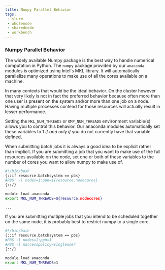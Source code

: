 ```yaml
---
title: Numpy Parallel Behavior
tags:
 - slurm
 - wholenode
 - sharednode
 - workbench
---
```


### Numpy Parallel Behavior

The widely available Numpy package is the best way to handle numerical computation in Python. The `numpy` package provided by our `anaconda` modules is optimized using Intel's MKL library. It will automatically parallelize many operations to make use of all the cores available on a machine.

In many contexts that would be the ideal behavior. On the cluster however that very likely is not in fact the preferred behavior because often more than one user is present on the system and/or more than one job on a node. Having multiple processes contend for those resources will actually result in lesser performance.

Setting the `MKL_NUM_THREADS` or `OMP_NUM_THREADS` environment variable(s) allows you to control this behavior. Our anaconda modules automatically set these variables to 1 _if and only if_ you do not currently have that variable defined.

When submitting batch jobs it is always a good idea to be explicit rather than implicit. If you are submitting a job that you want to make use of the full resources available on the node, set one or both of these variables to the number
of cores you want to allow numpy to make use of.
```sh
#!/bin/bash
{::if resource.batchsystem == pbs}
#PBS: -l nodes=1:ppn=${resource.nodecores}
{::/}

module load anaconda
export MKL_NUM_THREADS=${resource.nodecores}

...
```

If you are submitting multiple jobs that you intend to be scheduled together on the same node, it is probably best to restrict numpy to a single core.
```sh
#!/bin/bash
{::if resource.batchsystem == pbs}
#PBS -l nodes=1:ppn=1
#PBS -l naccesspolicy=singleuser
{::/}

module load anaconda
export MKL_NUM_THREADS=1
```
